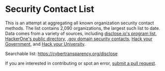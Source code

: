 # Security Contact List

This is an attempt at aggregating all known organization security contact methods. The list contains 2,090 organizations, the largest such list to date. Data comes from a variety of sources, including <a href="https://github.com/disclose/disclose" target="_blank">disclose.io's program list</a>, <a href="https://hackerone.com/directory" target="_blank">HackerOne's public directory</a>, <a href="https://github.com/GSA/data/tree/master/dotgov-domains" target="_blank">.gov domain security contacts</a>, <a href="https://github.com/cablej/hack-your-government" target="_blank">Hack your Government</a>, and <a href="https://github.com/cablej/hack-your-university" target="_blank">Hack your University</a>.

Searchable list: https://cybertransparency.org/disclose

If you are interested in contributing or spot an error, [submit a pull request](https://github.com/cybertransparency/Security-Contact-List/pulls).
